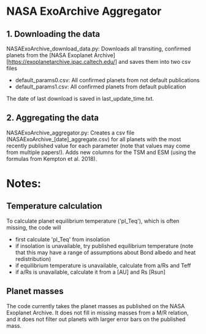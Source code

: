 # NASA ExoArchive Aggregator

## 1. Downloading the data
NASAExoArchive_download_data.py: Downloads all transiting, confirmed planets from the [NASA Exoplanet Archive][https://exoplanetarchive.ipac.caltech.edu/] and saves them into two csv files

- default_params0.csv: All confirmed planets from not default publications 
- default_params1.csv: All confirmed planets from default publication  

The date of last download is saved in last_update_time.txt.

## 2. Aggregating the data
NASAExoArchive_aggregator.py: Creates a csv file (NASAExoArchive_[date]_aggregate.csv) for all planets with the most recently published value for each parameter (note that values may come from multiple papers!). Adds new columns for the TSM and ESM (using the formulas from Kempton et al. 2018).


# Notes:

## Temperature calculation
To calculate planet equilibrium temperature ('pl_Teq'), which is often missing, the code will
 
- first calculate 'pl_Teq' from insolation                                                 
- if insolation is unavailable, try published equilibrium temperature (note that this may have a range of assumptions about Bond albedo and heat redistribution)
- if equilibrium temperature is unavailable, calculate from a/Rs and Teff        
- if a/Rs is unavailable, calculate it from a [AU] and Rs [Rsun]                 

## Planet masses
The code currently takes the planet masses as published on the NASA Exoplanet Archive. It does not fill in missing masses from a M/R relation, and it does not filter out planets with larger error bars on the published mass. 

